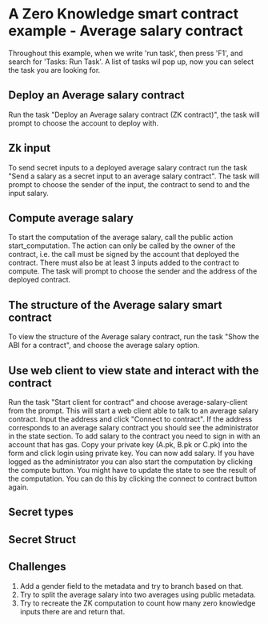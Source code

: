 # A Zero Knowledge smart contract example - Average salary contract
Throughout this example, when we write 'run task', then press 'F1', and search for 'Tasks: Run Task'.
A list of tasks wil pop up, now you can select the task you are looking for.



## Deploy an Average salary contract 

Run the task "Deploy an Average salary contract (ZK contract)", the task will prompt to choose the
account to deploy with.

## Zk input

To send secret inputs to a deployed average salary contract run the task 
"Send a salary as a secret input to an average salary contract". The task will prompt to choose the
sender of the input, the contract to send to and the input salary.

## Compute average salary

To start the computation of the average salary, call the public action start_computation. 
The action can only be called by the owner of the contract, i.e.
the call must be signed by the account that deployed the contract.
There must also be at least 3 inputs added to the contract to compute.
The task will prompt to choose the sender and the address of the deployed contract.

## The structure of the Average salary smart contract

To view the structure of the Average salary contract, run the task "Show the ABI for a contract",
and choose the average salary option.

## Use web client to view state and interact with the contract

Run the task "Start client for contract" and choose average-salary-client from the prompt. This will start a
web client able to talk to an average salary contract. Input the address and click "Connect to contract".
If the address corresponds to an average salary contract you should see the administrator in the state section.
To add salary to the contract you need to sign in with an account that has gas. Copy your private key 
(A.pk, B.pk or C.pk) into the form and click login using private key. You can now add salary.
If you have logged as the administrator you can also start the computation by clicking the compute button.
You might have to update the state to see the result of the computation. You can do this by clicking the connect to 
contract button again.


## Secret types


## Secret Struct



## Challenges
1. Add a gender field to the metadata and try to branch based on that. 
2. Try to split the average salary into two averages using public metadata. 
3. Try to recreate the ZK computation to count how many zero knowledge inputs there are and return that.